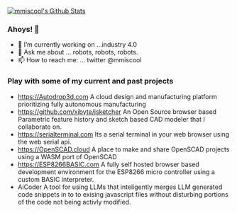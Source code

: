 [![mmiscool's Github Stats](https://github-readme-stats.vercel.app/api?username=mmiscool&show_icons=true&theme=highcontrast)](https://github.com/mmiscool)
### Ahoys! 👋
- 🔭 I’m currently working on ...industry 4.0
- 💬 Ask me about ... robots, robots, robots.
- 📫 How to reach me: ... twitter @mmiscool


### Play with some of my current and past projects

- https://Autodrop3d.com A cloud design and manufacturing platform prioritizing fully autonomous manufacturing
- https://github.com/xibyte/jsketcher An Open Source browser based Parametric feature history and sketch based CAD modeler that I collaborate on. 
- https://serialterminal.com Its a serial terminal in your web browser using the web serial api.
- https://OpenSCAD.cloud A place to make and share OpenSCAD projects using a WASM port of OpenSCAD
- https://ESP8266BASIC.com A fully self hosted browser based development environment for the ESP8266 micro controller using a custom BASIC interpreter.
- AiCoder A tool for using LLMs that inteligently merges LLM generated code snippets in to to exising javascript files without disturbing portions of the code not being activly modified. 



